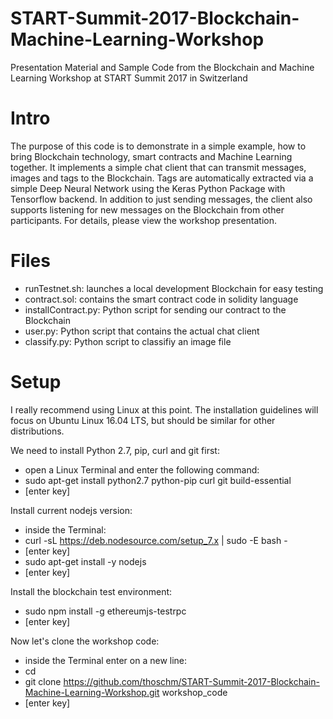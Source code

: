 # START-Summit-2017-Blockchain-Machine-Learning-Workshop
Presentation Material and Sample Code from the Blockchain and Machine Learning Workshop at START Summit 2017 in Switzerland

# Intro
The purpose of this code is to demonstrate in a simple example, how to bring Blockchain technology, smart contracts and Machine Learning together.
It implements a simple chat client that can transmit messages, images and tags to the Blockchain. Tags are automatically extracted via a simple Deep Neural Network using the Keras Python Package with Tensorflow backend.
In addition to just sending messages, the client also supports listening for new messages on the Blockchain from other participants.
For details, please view the workshop presentation.

# Files
- runTestnet.sh: launches a local development Blockchain for easy testing
- contract.sol: contains the smart contract code in solidity language
- installContract.py: Python script for sending our contract to the Blockchain
- user.py: Python script that contains the actual chat client
- classify.py: Python script to classifiy an image file

# Setup
I really recommend using Linux at this point. The installation guidelines will focus on Ubuntu Linux 16.04 LTS, but should be similar for other distributions.

We need to install Python 2.7, pip, curl and git first:
- open a Linux Terminal and enter the following command:
- sudo apt-get install python2.7 python-pip curl git build-essential
- [enter key]

Install current nodejs version:
- inside the Terminal:
- curl -sL https://deb.nodesource.com/setup_7.x | sudo -E bash -
- [enter key]
- sudo apt-get install -y nodejs
- [enter key]

Install the blockchain test environment:
- sudo npm install -g ethereumjs-testrpc
- [enter key]

Now let's clone the workshop code:
- inside the Terminal enter on a new line:
- cd
- git clone https://github.com/thoschm/START-Summit-2017-Blockchain-Machine-Learning-Workshop.git workshop_code
- [enter key]








